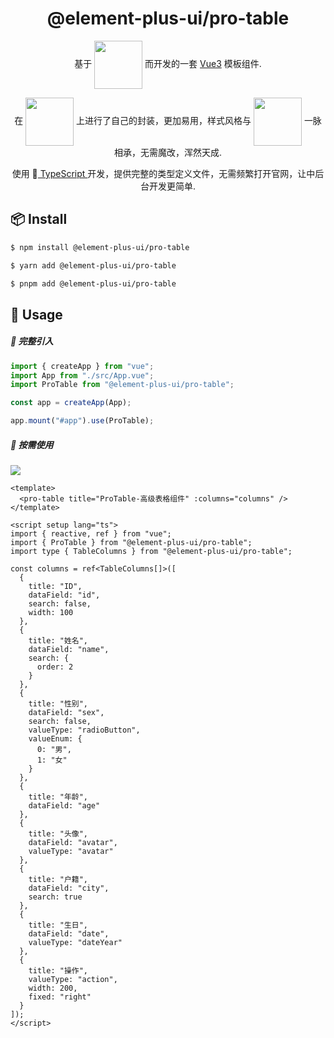 <h1 align="center">@element-plus-ui/pro-table</h1>

<p align="center">基于 <a href="https://element-plus.org/zh-CN/" style="line-height: 16px; vertical-align:middle;"><img src="https://element-plus.org/images/element-plus-logo.svg" width="77px"/></a> 而开发的一套 <a href="https://cn.vuejs.org/">Vue3</a> 模板组件.</p>
<p align="center">在 <a href="https://element-plus.org/zh-CN/" style="line-height: 16px; vertical-align:middle"><img src="https://element-plus.org/images/element-plus-logo.svg" width="77px"/></a> 上进行了自己的封装，更加易用，样式风格与 <a href="https://element-plus.org/zh-CN/" style="line-height: 16px;  vertical-align:middle"><img src="https://element-plus.org/images/element-plus-logo.svg" width="77px"/></a> 一脉相承，无需魔改，浑然天成.</p>
<p align="center">使用 📠<a href="https://www.typescriptlang.org/"> TypeScript </a>开发，提供完整的类型定义文件，无需频繁打开官网，让中后台开发更简单.</p>

## 📦 Install

```bash
$ npm install @element-plus-ui/pro-table
```

```bash
$ yarn add @element-plus-ui/pro-table
```

```bash
$ pnpm add @element-plus-ui/pro-table
```

## 🔨 Usage

##### 🚀 完整引入

```ts
import { createApp } from "vue";
import App from "./src/App.vue";
import ProTable from "@element-plus-ui/pro-table";

const app = createApp(App);

app.mount("#app").use(ProTable);
```

##### 🚀 按需使用

<img src="https://gitee.com/bo-wen-wang936926/element-plus-pro/raw/master/docs/public/domes/pro-table.jpg"/>

```vue
<template>
  <pro-table title="ProTable-高级表格组件" :columns="columns" />
</template>

<script setup lang="ts">
import { reactive, ref } from "vue";
import { ProTable } from "@element-plus-ui/pro-table";
import type { TableColumns } from "@element-plus-ui/pro-table";

const columns = ref<TableColumns[]>([
  {
    title: "ID",
    dataField: "id",
    search: false,
    width: 100
  },
  {
    title: "姓名",
    dataField: "name",
    search: {
      order: 2
    }
  },
  {
    title: "性别",
    dataField: "sex",
    search: false,
    valueType: "radioButton",
    valueEnum: {
      0: "男",
      1: "女"
    }
  },
  {
    title: "年龄",
    dataField: "age"
  },
  {
    title: "头像",
    dataField: "avatar",
    valueType: "avatar"
  },
  {
    title: "户籍",
    dataField: "city",
    search: true
  },
  {
    title: "生日",
    dataField: "date",
    valueType: "dateYear"
  },
  {
    title: "操作",
    valueType: "action",
    width: 200,
    fixed: "right"
  }
]);
</script>
```
